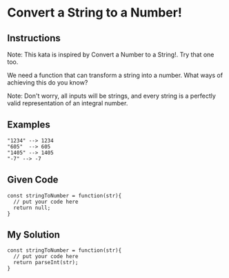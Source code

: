 # Convert a String to a Number!

## Instructions

Note: This kata is inspired by Convert a Number to a String!. Try that one too.

We need a function that can transform a string into a number. What ways of achieving this do you know?

Note: Don't worry, all inputs will be strings, and every string is a perfectly valid representation of an integral number.

## Examples
```
"1234" --> 1234
"605"  --> 605
"1405" --> 1405
"-7" --> -7
```

## Given Code
```
const stringToNumber = function(str){
  // put your code here
  return null;
}
```

## My Solution
```
const stringToNumber = function(str){
  // put your code here
  return parseInt(str);
}
```